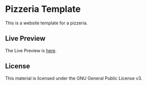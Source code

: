 # Pizzeria Template

This is a website template for a pizzeria.

## Live Preview

The Live Preview is [here](http://mrriky54hd.altervista.org/pizzeria).

## License

This material is licensed under the GNU General Public License v3.
